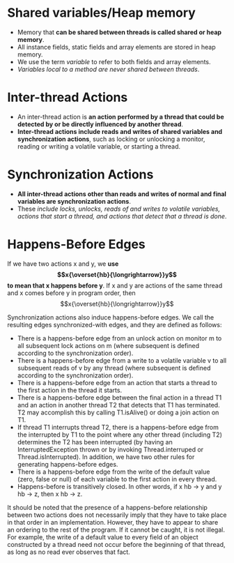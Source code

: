 # Shared variables/Heap memory
- Memory that **can be shared between threads is called shared or heap memory**.
- All instance fields, static fields and array elements are stored in heap memory. 
- We use the term *variable*  to refer to both fields and array elements. 
- *Variables local to a method are never shared between threads*.

# Inter-thread Actions
- An inter-thread action is **an action performed by a thread that could be detected by or be directly influenced by another thread**. 
- **Inter-thread actions include reads and writes of shared variables and synchronization actions**, such as locking or unlocking a monitor, reading or writing a volatile variable, or starting a thread.

# Synchronization Actions
- **All inter-thread actions other than reads and writes of normal and final variables are synchronization actions**. 
- These *include locks, unlocks, reads of and writes to volatile variables, actions that start a thread, and actions that detect that a thread is done*.

# Happens-Before Edges
If we have two actions x and y, we **use $$x{\overset{hb}{\longrightarrow}}y$$ to mean that x happens before y**.
If x and y are actions of the same thread and x comes before y in program order, then $$x{\overset{hb}{\longrightarrow}}y$$

Synchronization actions also induce happens-before edges. We call the resulting edges synchronized-with edges, and they are defined as follows:
- There is a happens-before edge from an unlock action on monitor m to all subsequent lock actions on m (where subsequent is defined according to the synchronization order). 
- There is a happens-before edge from a write to a volatile variable v to all subsequent reads of v by any thread (where subsequent is defined according to the synchronization order). 
- There is a happens-before edge from an action that starts a thread to the first action in the thread it starts. 
- There is a happens-before edge between the final action in a thread T1 and an action in another thread T2 that detects that T1 has terminated. T2 may accomplish this by calling T1.isAlive() or doing a join action on T1. 
- If thread T1 interrupts thread T2, there is a happens-before edge from the interrupted by T1 to the point where any other thread (including T2) determines the T2 has been interrupted (by having an InterruptedException thrown or by invoking Thread.interruped or Thread.isInterrupted). 
In addition, we have two other rules for generating happens-before edges. 
- There is a happens-before edge from the write of the default value (zero, false or null) of each variable to the first action in every thread. 
- Happens-before is transitively closed. In other words, if x hb → y and y hb → z, then x hb → z.


It should be noted that the presence of a happens-before relationship between two actions does not necessarily imply that they have to take place in that order in an implementation.
However, they have to appear to share an ordering to the rest of the program. If it cannot be caught, it is not illegal. For example, the write of a default value to every field of an object constructed by a thread need not occur before the beginning of that thread, as long as no read ever observes that fact.
